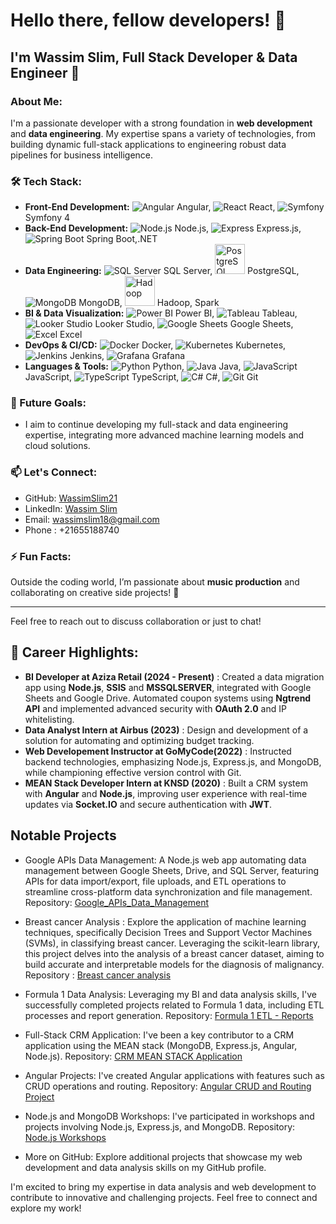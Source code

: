 # Hello there, fellow developers! 👋

## I'm Wassim Slim, Full Stack Developer & Data Engineer 🚀

### About Me:
I'm a passionate developer with a strong foundation in **web development** and **data engineering**. My expertise spans a variety of technologies, from building dynamic full-stack applications to engineering robust data pipelines for business intelligence.

### 🛠️ Tech Stack:
- **Front-End Development:** ![Angular](https://img.icons8.com/color/72/angularjs.png) Angular, ![React](https://img.icons8.com/color/48/react-native.png) React, ![Symfony](https://img.icons8.com/color/48/symfony.png) Symfony 4
- **Back-End Development:** ![Node.js](https://img.icons8.com/color/48/nodejs.png) Node.js, ![Express](https://img.icons8.com/color/48/express.png) Express.js, ![Spring Boot](https://img.icons8.com/color/48/spring-logo.png) Spring Boot,.NET
- **Data Engineering:** ![SQL Server](https://img.icons8.com/color/48/sql.png) SQL Server, <img src="https://github.com/user-attachments/assets/3ec7710a-cb52-4f3a-9e02-f4b8bd7b9e51" width="48" height="48" alt="PostgreSQL"> PostgreSQL, ![MongoDB](https://img.icons8.com/color/48/mongodb.png) MongoDB, <img src="https://github.com/user-attachments/assets/adf26a33-88b6-4fa8-ae3b-2c25abb8adc5" width="48" height="48" alt="Hadoop"> Hadoop, Spark
- **BI & Data Visualization:** ![Power BI](https://img.icons8.com/color/48/power-bi.png) Power BI, ![Tableau](https://img.icons8.com/color/48/tableau-software.png) Tableau, ![Looker Studio](https://img.icons8.com/color/48/google.png) Looker Studio, ![Google Sheets](https://img.icons8.com/color/48/google-sheets.png) Google Sheets, ![Excel](https://img.icons8.com/color/48/ms-excel.png) Excel
- **DevOps & CI/CD:** ![Docker](https://img.icons8.com/color/48/docker.png) Docker, ![Kubernetes](https://img.icons8.com/color/48/kubernetes.png) Kubernetes, ![Jenkins](https://img.icons8.com/color/48/jenkins.png) Jenkins, ![Grafana](https://img.icons8.com/color/48/grafana.png) Grafana
- **Languages & Tools:** ![Python](https://img.icons8.com/color/48/python.png) Python, ![Java](https://img.icons8.com/color/48/java-coffee-cup-logo.png) Java, ![JavaScript](https://img.icons8.com/color/48/javascript.png) JavaScript, ![TypeScript](https://img.icons8.com/color/48/typescript.png) TypeScript, ![C#](https://img.icons8.com/color/48/c-sharp-logo.png) C#, ![Git](https://img.icons8.com/color/48/git.png) Git



### 🎯 Future Goals:
- I aim to continue developing my full-stack and data engineering expertise, integrating more advanced machine learning models and cloud solutions.

### 📫 Let's Connect:
- GitHub: [WassimSlim21](https://github.com/WassimSlim21)
- LinkedIn: [Wassim Slim](https://www.linkedin.com/in/wassimslim)
- Email: wassimslim18@gmail.com
- Phone : +21655188740

### ⚡ Fun Facts:
Outside the coding world, I’m passionate about **music production** and collaborating on creative side projects! 🎵

---
Feel free to reach out to discuss collaboration or just to chat!



## 🚀 Career Highlights:

- **BI Developer at Aziza Retail (2024 - Present)** :   Created a data migration app using **Node.js**, **SSIS** and **MSSQLSERVER**, integrated with Google Sheets and Google Drive. Automated coupon systems using **Ngtrend API** and implemented advanced security with **OAuth 2.0** and IP whitelisting.
- **Data Analyst Intern at Airbus (2023)** : Design and development of a solution for automating and optimizing budget tracking.
- **Web Developement Instructor at GoMyCode(2022)** : Instructed backend technologies, emphasizing Node.js, Express.js, and MongoDB, while championing effective version control with Git.
- **MEAN Stack Developer Intern at KNSD (2020)** : Built a CRM system with **Angular** and **Node.js**, improving user experience with real-time updates via **Socket.IO** and secure authentication with **JWT**.

## Notable Projects
- Google APIs Data Management: A Node.js web app automating data management between Google Sheets, Drive, and SQL Server, featuring APIs for data import/export, file uploads, and ETL operations to streamline cross-platform data synchronization and file management.
Repository: [Google_APIs_Data_Management](https://github.com/WassimSlim21/Google_APIs_Data_Management)


- Breast cancer Analysis : Explore the application of machine learning techniques, specifically Decision Trees and Support Vector Machines (SVMs), in classifying breast cancer. Leveraging the scikit-learn library, this project delves into the analysis of a breast cancer dataset, aiming to build accurate and interpretable models for the diagnosis of malignancy.
Repository :  [Breast cancer analysis](https://github.com/WassimSlim21/Breast_Cancer_Data_Analysis.git)

- Formula 1 Data Analysis: Leveraging my BI and data analysis skills, I've successfully completed projects related to Formula 1 data, including ETL processes and report generation.
Repository: [Formula 1 ETL - Reports](https://github.com/WassimSlim21/WefastReports.git)

- Full-Stack CRM Application: I've been a key contributor to a CRM application using the MEAN stack (MongoDB, Express.js, Angular, Node.js).
Repository: [CRM MEAN STACK Application](https://github.com/WassimSlim21/CRM-)

- Angular Projects: I've created Angular applications with features such as CRUD operations and routing.
Repository: [Angular CRUD and Routing Project](https://github.com/WassimSlim21/Projet-Angular-Crud-Routing)

- Node.js and MongoDB Workshops: I've participated in workshops and projects involving Node.js, Express.js, and MongoDB.
Repository: [Node.js Workshops](https://github.com/WassimSlim21/all_node_workshops)

- More on GitHub: Explore additional projects that showcase my web development and data analysis skills on my GitHub profile.

I'm excited to bring my expertise in data analysis and web development to contribute to innovative and challenging projects. Feel free to connect and explore my work!
